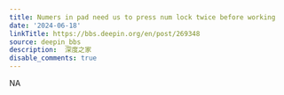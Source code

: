 ```yaml
---
title: Numers in pad need us to press num lock twice before working
date: '2024-06-18'
linkTitle: https://bbs.deepin.org/en/post/269348
source: deepin_bbs
description:  深度之家 
disable_comments: true
---
```

NA
